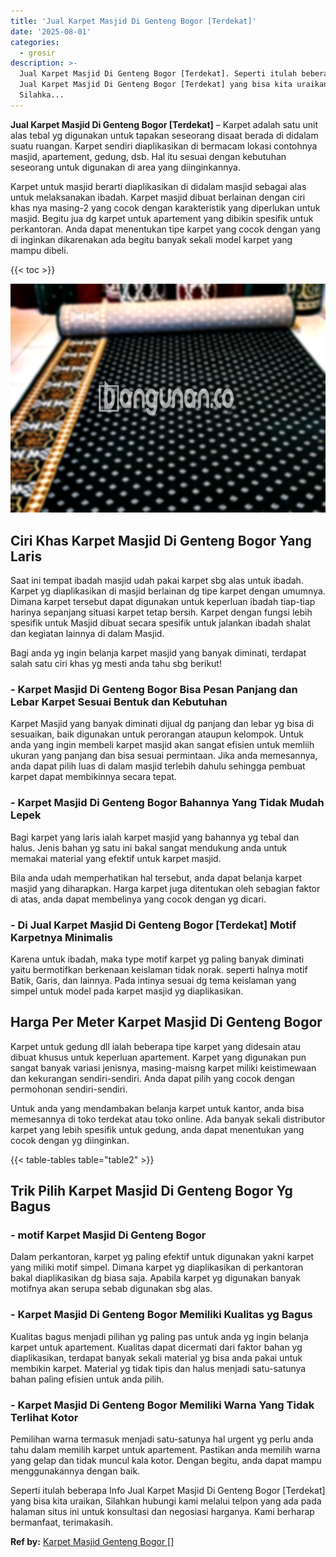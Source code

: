 ```yaml
---
title: 'Jual Karpet Masjid Di Genteng Bogor [Terdekat]'
date: '2025-08-01'
categories:
  - grosir
description: >-
  Jual Karpet Masjid Di Genteng Bogor [Terdekat]. Seperti itulah beberapa Info
  Jual Karpet Masjid Di Genteng Bogor [Terdekat] yang bisa kita uraikan,
  Silahka...
---
```


**Jual Karpet Masjid Di Genteng Bogor \[Terdekat\]** – Karpet adalah satu unit alas tebal yg digunakan untuk tapakan seseorang disaat berada di didalam suatu ruangan. Karpet sendiri diaplikasikan di bermacam lokasi contohnya masjid, apartement, gedung, dsb. Hal itu sesuai dengan kebutuhan seseorang untuk digunakan di area yang diinginkannya.

Karpet untuk masjid berarti diaplikasikan di didalam masjid sebagai alas untuk melaksanakan ibadah. Karpet masjid dibuat berlainan dengan ciri khas nya masing-2 yang cocok dengan karakteristik yang diperlukan untuk masjid. Begitu jua dg karpet untuk apartement yang dibikin spesifik untuk perkantoran. Anda dapat menentukan tipe karpet yang cocok dengan yang di inginkan dikarenakan ada begitu banyak sekali model karpet yang mampu dibeli.

{{< toc >}}

![Jual Karpet Masjid Di Genteng Bogor [Terdekat]](/images/grosir-karpet-murah-47.png)

## Ciri Khas Karpet Masjid Di Genteng Bogor Yang Laris

Saat ini tempat ibadah masjid udah pakai karpet sbg alas untuk ibadah. Karpet yg diaplikasikan di masjid berlainan dg tipe karpet dengan umumnya. Dimana karpet tersebut dapat digunakan untuk keperluan ibadah tiap-tiap harinya sepanjang situasi karpet tetap bersih. Karpet dengan fungsi lebih spesifik untuk Masjid dibuat secara spesifik untuk jalankan ibadah shalat dan kegiatan lainnya di dalam Masjid.

Bagi anda yg ingin belanja karpet masjid yang banyak diminati, terdapat salah satu ciri khas yg mesti anda tahu sbg berikut!

### \- Karpet Masjid Di Genteng Bogor Bisa Pesan Panjang dan Lebar Karpet Sesuai Bentuk dan Kebutuhan

Karpet Masjid yang banyak diminati dijual dg panjang dan lebar yg bisa di sesuaikan, baik digunakan untuk perorangan ataupun kelompok. Untuk anda yang ingin membeli karpet masjid akan sangat efisien untuk memliih ukuran yang panjang dan bisa sesuai permintaan. Jika anda memesannya, anda dapat pilih luas di dalam masjid terlebih dahulu sehingga pembuat karpet dapat membikinnya secara tepat.

### \- Karpet Masjid Di Genteng Bogor Bahannya Yang Tidak Mudah Lepek

Bagi karpet yang laris ialah karpet masjid yang bahannya yg tebal dan halus. Jenis bahan yg satu ini bakal sangat mendukung anda untuk memakai material yang efektif untuk karpet masjid.

Bila anda udah memperhatikan hal tersebut, anda dapat belanja karpet masjid yang diharapkan. Harga karpet juga ditentukan oleh sebagian faktor di atas, anda dapat membelinya yang cocok dengan yg dicari.

### \- Di Jual Karpet Masjid Di Genteng Bogor \[Terdekat\] Motif Karpetnya Minimalis

Karena untuk ibadah, maka type motif karpet yg paling banyak diminati yaitu bermotifkan berkenaan keislaman tidak norak. seperti halnya motif Batik, Garis, dan lainnya. Pada intinya sesuai dg tema keislaman yang simpel untuk model pada karpet masjid yg diaplikasikan.

## Harga Per Meter Karpet Masjid Di Genteng Bogor

Karpet untuk gedung dll ialah beberapa tipe karpet yang didesain atau dibuat khusus untuk keperluan apartement. Karpet yang digunakan pun sangat banyak variasi jenisnya, masing-maisng karpet miliki keistimewaan dan kekurangan sendiri-sendiri. Anda dapat pilih yang cocok dengan permohonan sendiri-sendiri.

Untuk anda yang mendambakan belanja karpet untuk kantor, anda bisa memesannya di toko terdekat atau toko online. Ada banyak sekali distributor karpet yang lebih spesifik untuk gedung, anda dapat menentukan yang cocok dengan yg diinginkan.

{{< table-tables table="table2" >}}

## Trik Pilih Karpet Masjid Di Genteng Bogor Yg Bagus

### \- motif Karpet Masjid Di Genteng Bogor

Dalam perkantoran, karpet yg paling efektif untuk digunakan yakni karpet yang miliki motif simpel. Dimana karpet yg diaplikasikan di perkantoran bakal diaplikasikan dg biasa saja. Apabila karpet yg digunakan banyak motifnya akan serupa sebab digunakan sbg alas.

### \- Karpet Masjid Di Genteng Bogor Memiliki Kualitas yg Bagus

Kualitas bagus menjadi pilihan yg paling pas untuk anda yg ingin belanja karpet untuk apartement. Kualitas dapat dicermati dari faktor bahan yg diaplikasikan, terdapat banyak sekali material yg bisa anda pakai untuk membikin karpet. Material yg tidak tipis dan halus menjadi satu-satunya bahan paling efisien untuk anda pilih.

### \- Karpet Masjid Di Genteng Bogor Memiliki Warna Yang Tidak Terlihat Kotor

Pemilihan warna termasuk menjadi satu-satunya hal urgent yg perlu anda tahu dalam memilih karpet untuk apartement. Pastikan anda memilih warna yang gelap dan tidak muncul kala kotor. Dengan begitu, anda dapat mampu menggunakannya dengan baik.

Seperti itulah beberapa Info Jual Karpet Masjid Di Genteng Bogor \[Terdekat\] yang bisa kita uraikan, Silahkan hubungi kami melalui telpon yang ada pada halaman situs ini untuk konsultasi dan negosiasi harganya. Kami berharap bermanfaat, terimakasih.

**Ref by:**  [Karpet Masjid Genteng Bogor []](https://id.wikipedia.org/wiki/Karpet)
